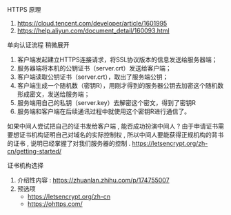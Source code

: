 
HTTPS 原理

1. https://cloud.tencent.com/developer/article/1601995
2. https://help.aliyun.com/document_detail/160093.html

单向认证流程 稍微展开 
1. 客户端发起建立HTTPS连接请求，将SSL协议版本的信息发送给服务器端；
2. 服务器端将本机的公钥证书（server.crt）发送给客户端；
3. 客户端读取公钥证书（server.crt），取出了服务端公钥；
4. 客户端生成一个随机数（密钥R），用刚才得到的服务器公钥去加密这个随机数形成密文，发送给服务端；
5. 服务端用自己的私钥（server.key）去解密这个密文，得到了密钥R
6. 服务端和客户端在后续通讯过程中就使用这个密钥R进行通信了。

如果中间人尝试把自己的证书发给客户端 , 能否成功扮演中间人 ? 
由于申请证书需要想证书机构证明自己对域名的实际控制权 , 所以中间人要能获得正规机构的背书的证书 , 说明已经掌握了对我们服务器的控制 . https://letsencrypt.org/zh-cn/getting-started/

证书机构选择
1. 介绍性内容 : https://zhuanlan.zhihu.com/p/174755007
2. 预选项
   - https://letsencrypt.org/zh-cn
   - https://ohttps.com/